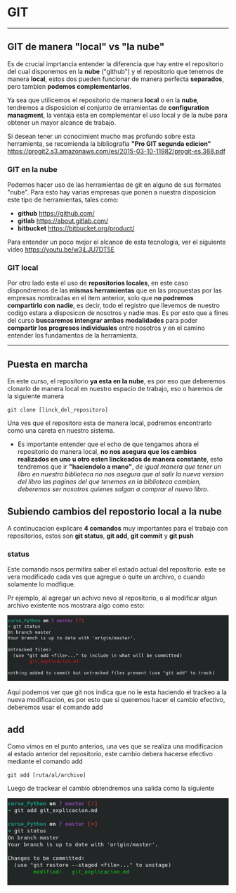 # GIT

--- 

## GIT de manera "local" vs "la nube"

Es de crucial imprtancia entender la diferencia que hay entre el repositorio del cual disponemos en la **nube** ("github") y el repositorio que tenemos de manera **local**, estos dos pueden funcionar de manera perfecta **separados**, pero tambien **podemos complementarlos**.

Ya sea que utilicemos el repositorio de manera **local** o en la **nube**, tendremos a disposicion el conjunto de erramientas de **configuration managment**, la ventaja esta en complementar el uso local y de la nube para obtener un mayor alcance de trabajo.

Si desean tener un conocimient mucho mas profundo sobre esta herramienta, se recomienda la bibliografia **"Pro GIT segunda edicion"** <https://progit2.s3.amazonaws.com/es/2015-03-10-11982/progit-es.388.pdf>

### GIT en la nube

Podemos hacer uso de las herramientas de git en alguno de sus formatos "nube". Para esto hay varias empresas que ponen a nuestra disposicion este tipo de herramientas, tales como:

- **github** <https://github.com/>
- **gitlab** <https://about.gitlab.com/>
- **bitbucket** <https://bitbucket.org/product/>

Para entender un poco mejor el alcance de esta tecnologia, ver el siguiente video <https://youtu.be/w3jLJU7DT5E>

### GIT local

Por otro lado esta el uso de **repositorios locales**, en este caso dispondremos de las **mismas herramientas** que en las propuestas por las empresas nombradas en el item anterior, solo que **no podremos compartirlo con nadie**, es decir, todo el registro que llevemos de nuestro codigo estara a disposicon de nosotros y nadie mas. Es por esto que a fines del curso **buscaremos intengrar ambas modalidades** para poder **compartir los progresos individuales** entre nosotros y en el camino entender los fundamentos de la herramienta.

---

## Puesta en marcha

En este curso, el repositorio **ya esta en la nube**, es por eso que deberemos clonarlo de manera local en nuestro espacio de trabajo, eso o haremos de la siguiente manera

    git clone [linck_del_repositoro]

Una ves que el repositoro esta de manera local, podremos encontrarlo como una careta en nuestro sistema.

- Es importante entender que el echo de que tengamos ahora el repositorio de manera local, **no nos asegura que los cambios realizados en uno u otro esten linckeados de manera constante**, esto tendremos que ir **"haciendolo a mano"**, *de igual manera que tener un libro en nuestra biblioteca no nos asegura que al salir la nueva version del libro las paginas del que tenemos en la biblioteca cambien, deberemos ser nosotros quienes salgan a comprar el nuevo libro*.

## Subiendo cambios del repostorio local a la nube

A continucacion explicare **4 comandos** muy importantes para el trabajo con repositorios, estos son **git status**, **git add**, **git commit** y **git push**

### status

Este comando nsos permitira saber el estado actual del repositorio. este se vera modificado cada ves que agregue o quite un archivo, o cuando solamente lo modfique.

Pr ejemplo, al agregar un achivo nevo al repositorio, o al modificar algun archivo existente nos mostrara algo como esto:

![foo](images/git_status.png "title")

Aqui podemos ver que git nos indica que no le esta haciendo el trackeo a la nueva modificacion, es por esto que si queremos hacer el cambio efectivo, deberemos usar el comando add

## add

Como vimos en el punto anterios, una ves que se realiza una modificacion al estado anterior del repositorio, este cambio debera hacerse efectivo mediante el comando add

    git add [ruta/al/archivo]

Luego de trackear el cambio obtendremos una salida como la siguiente

![foo](/images/git%20add.png "title")



